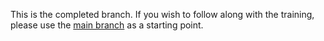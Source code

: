 This is the completed branch. If you wish to follow along with the training, please use the [main branch](https://github.com/Kentico/xperience-by-kentico-quickguides) as a starting point.